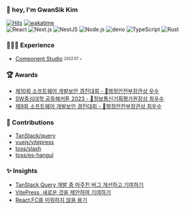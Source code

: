 <!-- profile -->

### 👋 hey, I'm GwanSik Kim

[![Hits](https://hits.seeyoufarm.com/api/count/incr/badge.svg?url=https%3A%2F%2Fgithub.com%2Fgwansikk&count_bg=%2379C83D&title_bg=%23555555&icon=github.svg&icon_color=%23E7E7E7&title=hits&edge_flat=true)](https://hits.seeyoufarm.com)
[![wakatime](https://wakatime.com/badge/user/018b296e-4cd5-41f2-aa72-2f479353ee2b.svg?style=flat-square)](https://wakatime.com/@018b296e-4cd5-41f2-aa72-2f479353ee2b)  
![React](https://img.shields.io/badge/React-61DAFB?style=flat-square&logo=React&logoColor=black)
![Next.js](https://img.shields.io/badge/Next.js-000000?style=flat-square&logo=Next.js)
![NestJS](https://img.shields.io/badge/NestJS-E0234E?style=flat-square&logo=NestJS)
![Node.js](https://img.shields.io/badge/Node.js-339933?style=flat-square&logo=Node.js&logoColor=white)
![deno](https://img.shields.io/badge/Deno-000000?style=flat-square&logo=deno&logoColor=white)
![TypeScript](https://img.shields.io/badge/TypeScript-3178C6?style=flat-square&logo=TypeScript&logoColor=white)
![Rust](https://img.shields.io/badge/Rust-000000?style=flat-square&logo=Rust&logoColor=white)

<!-- Experience -->

### 🧑🏻‍💻 Experience

- [Component Studio](https://github.com/ComponentStudio) <sub><sup>2022.07 ~</sup></sub> 

<!-- awards -->

### 🏆 Awards

- [제10회 소프트웨어 개발보안 경진대회 - 🥉행정안전부장관상 우수](https://www.kisa.or.kr/401/form?postSeq=3152&page=1)
- [SW중심대학 공동해커톤 2023 - 🥈정보통신기획평가원장상 최우수](https://www.swuniv.kr/56/?q=YToxOntzOjEyOiJrZXl3b3JkX3R5cGUiO3M6MzoiYWxsIjt9&bmode=view&idx=15247030&t=board)
- [제9회 소프트웨어 개발보안 경진대회 - 🥈행정안전부장관상 최우수](http://www.ggoverallnews.co.kr/news/articleView.html?idxno=18009) 

<!-- contribution -->

### 🧩 Contributions

- [TanStack/query](https://github.com/TanStack/query/issues?q=author%3Agwansikk)
- [vuejs/vitepress](https://github.com/vuejs/vitepress/issues?q=author%3Agwansikk)
- [toss/slash](https://github.com/toss/slash/issues?q=author%3Agwansikk)
- [toss/es-hangul](https://github.com/toss/es-hangul/issues?q=author%3Agwansikk)

<!-- blog -->

 ### ✨ Insights

- [TanStack Query 개발 중 마주친 버그 개선하고 기여하기](https://web-blog-service.vercel.app/post/TanStack-Query-개발-중-마주친-버그-개선하고-기여하기)
- [VitePress, 새로운 것을 제안하여 기여하기](https://web-blog-service.vercel.app/post/VitePress,-%EC%83%88%EB%A1%9C%EC%9A%B4-%EA%B2%83%EC%9D%84-%EC%A0%9C%EC%95%88%ED%95%98%EC%97%AC-%EA%B8%B0%EC%97%AC%ED%95%98%EA%B8%B0)
- [React.FC를 미워하지 않을 용기](https://web-blog-service.vercel.app/post/React.FC%EB%A5%BC-%EB%AF%B8%EC%9B%8C%ED%95%98%EC%A7%80-%EC%95%8A%EC%9D%84-%EC%9A%A9%EA%B8%B0)
